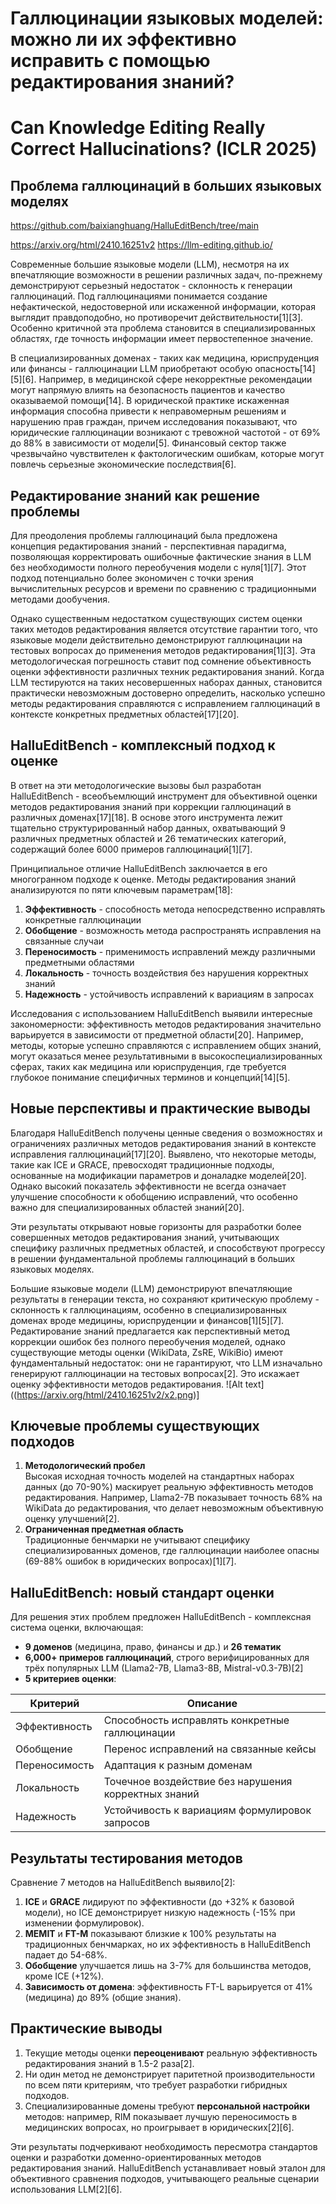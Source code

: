 # Галлюцинации языковых моделей: можно ли их эффективно исправить с помощью редактирования знаний?
# Can Knowledge Editing Really Correct Hallucinations? (ICLR 2025) 
## Проблема галлюцинаций в больших языковых моделях


https://github.com/baixianghuang/HalluEditBench/tree/main

https://arxiv.org/html/2410.16251v2
https://llm-editing.github.io/

Современные большие языковые модели (LLM), несмотря на их впечатляющие возможности в решении различных задач, по-прежнему демонстрируют серьезный недостаток - склонность к генерации галлюцинаций. Под галлюцинациями понимается создание нефактической, недостоверной или искаженной информации, которая выглядит правдоподобно, но противоречит действительности[1][3]. Особенно критичной эта проблема становится в специализированных областях, где точность информации имеет первостепенное значение.

В специализированных доменах - таких как медицина, юриспруденция или финансы - галлюцинации LLM приобретают особую опасность[14][5][6]. Например, в медицинской сфере некорректные рекомендации могут напрямую влиять на безопасность пациентов и качество оказываемой помощи[14]. В юридической практике искаженная информация способна привести к неправомерным решениям и нарушению прав граждан, причем исследования показывают, что юридические галлюцинации возникают с тревожной частотой - от 69% до 88% в зависимости от модели[5]. Финансовый сектор также чрезвычайно чувствителен к фактологическим ошибкам, которые могут повлечь серьезные экономические последствия[6].

## Редактирование знаний как решение проблемы

Для преодоления проблемы галлюцинаций была предложена концепция редактирования знаний - перспективная парадигма, позволяющая корректировать ошибочные фактические знания в LLM без необходимости полного переобучения модели с нуля[1][7]. Этот подход потенциально более экономичен с точки зрения вычислительных ресурсов и времени по сравнению с традиционными методами дообучения.

Однако существенным недостатком существующих систем оценки таких методов редактирования является отсутствие гарантии того, что языковые модели действительно демонстрируют галлюцинации на тестовых вопросах до применения методов редактирования[1][3]. Эта методологическая погрешность ставит под сомнение объективность оценки эффективности различных техник редактирования знаний. Когда LLM тестируются на таких несовершенных наборах данных, становится практически невозможным достоверно определить, насколько успешно методы редактирования справляются с исправлением галлюцинаций в контексте конкретных предметных областей[17][20].

## HalluEditBench - комплексный подход к оценке

В ответ на эти методологические вызовы был разработан HalluEditBench - всеобъемлющий инструмент для объективной оценки методов редактирования знаний при коррекции галлюцинаций в различных доменах[17][18]. В основе этого инструмента лежит тщательно структурированный набор данных, охватывающий 9 различных предметных областей и 26 тематических категорий, содержащий более 6000 примеров галлюцинаций[1][7].

Принципиальное отличие HalluEditBench заключается в его многогранном подходе к оценке. Методы редактирования знаний анализируются по пяти ключевым параметрам[18]:

1. **Эффективность** - способность метода непосредственно исправлять конкретные галлюцинации
2. **Обобщение** - возможность метода распространять исправления на связанные случаи
3. **Переносимость** - применимость исправлений между различными предметными областями
4. **Локальность** - точность воздействия без нарушения корректных знаний
5. **Надежность** - устойчивость исправлений к вариациям в запросах

Исследования с использованием HalluEditBench выявили интересные закономерности: эффективность методов редактирования значительно варьируется в зависимости от предметной области[20]. Например, методы, которые успешно справляются с исправлением общих знаний, могут оказаться менее результативными в высокоспециализированных сферах, таких как медицина или юриспруденция, где требуется глубокое понимание специфичных терминов и концепций[14][5].

## Новые перспективы и практические выводы

Благодаря HalluEditBench получены ценные сведения о возможностях и ограничениях различных методов редактирования знаний в контексте исправления галлюцинаций[17][20]. Выявлено, что некоторые методы, такие как ICE и GRACE, превосходят традиционные подходы, основанные на модификации параметров и доналадке моделей[20]. Однако высокий показатель эффективности не всегда означает улучшение способности к обобщению исправлений, что особенно важно для специализированных областей знаний[20].

Эти результаты открывают новые горизонты для разработки более совершенных методов редактирования знаний, учитывающих специфику различных предметных областей, и способствуют прогрессу в решении фундаментальной проблемы галлюцинаций в больших языковых моделях.


Большие языковые модели (LLM) демонстрируют впечатляющие результаты в генерации текста, но сохраняют критическую проблему - склонность к галлюцинациям, особенно в специализированных доменах вроде медицины, юриспруденции и финансов[1][5][7]. Редактирование знаний предлагается как перспективный метод коррекции ошибок без полного переобучения моделей, однако существующие методы оценки (WikiData, ZsRE, WikiBio) имеют фундаментальный недостаток: они не гарантируют, что LLM изначально генерируют галлюцинации на тестовых вопросах[2]. Это искажает оценку эффективности методов редактирования.
![Alt text]((https://arxiv.org/html/2410.16251v2/x2.png)]

## Ключевые проблемы существующих подходов
1. **Методологический пробел**  
   Высокая исходная точность моделей на стандартных наборах данных (до 70-90%) маскирует реальную эффективность методов редактирования. Например, Llama2-7B показывает точность 68% на WikiData до редактирования, что делает невозможным объективную оценку улучшений[2].
2. **Ограниченная предметная область**  
   Традиционные бенчмарки не учитывают специфику специализированных доменов, где галлюцинации наиболее опасны (69-88% ошибок в юридических вопросах)[1][7].

## HalluEditBench: новый стандарт оценки
Для решения этих проблем предложен HalluEditBench - комплексная система оценки, включающая:
- **9 доменов** (медицина, право, финансы и др.) и **26 тематик**  
- **6,000+ примеров галлюцинаций**, строго верифицированных для трёх популярных LLM (Llama2-7B, Llama3-8B, Mistral-v0.3-7B)[2]
- **5 критериев оценки**:

| Критерий         | Описание                                                                 |
|------------------|-------------------------------------------------------------------------|
| Эффективность    | Способность исправлять конкретные галлюцинации                         |
| Обобщение        | Перенос исправлений на связанные кейсы                                 |
| Переносимость    | Адаптация к разным доменам                                             |
| Локальность      | Точечное воздействие без нарушения корректных знаний                   |
| Надежность       | Устойчивость к вариациям формулировок запросов                         |

## Результаты тестирования методов
Сравнение 7 методов на HalluEditBench выявило[2]:
1. **ICE** и **GRACE** лидируют по эффективности (до +32% к базовой модели), но ICE демонстрирует низкую надежность (-15% при изменении формулировок).
2. **MEMIT** и **FT-M** показывают близкие к 100% результаты на традиционных бенчмарках, но их эффективность в HalluEditBench падает до 54-68%.
3. **Обобщение** улучшается лишь на 3-7% для большинства методов, кроме ICE (+12%).
4. **Зависимость от домена**: эффективность FT-L варьируется от 41% (медицина) до 89% (общие знания).

## Практические выводы
1. Текущие методы оценки **переоценивают** реальную эффективность редактирования знаний в 1.5-2 раза[2].
2. Ни один метод не демонстрирует паритетной производительности по всем пяти критериям, что требует разработки гибридных подходов.
3. Специализированные домены требуют **персональной настройки** методов: например, RIM показывает лучшую переносимость в медицинских вопросах, но проигрывает в юридических[2][6].

Эти результаты подчеркивают необходимость пересмотра стандартов оценки и разработки доменно-ориентированных методов редактирования знаний. HalluEditBench устанавливает новый эталон для объективного сравнения подходов, учитывающего реальные сценарии использования LLM[2][6].


